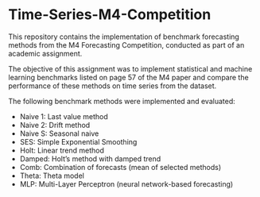 # Time-Series-M4-Competition

This repository contains the implementation of benchmark forecasting methods from the M4 Forecasting Competition, conducted as part of an academic assignment.

The objective of this assignment was to implement statistical and machine learning benchmarks listed on page 57 of the M4 paper and compare the performance of these methods on time series from the dataset.

The following benchmark methods were implemented and evaluated:

* Naive 1: Last value method
* Naive 2: Drift method
* Naive S: Seasonal naive
* SES: Simple Exponential Smoothing
* Holt: Linear trend method
* Damped: Holt’s method with damped trend
* Comb: Combination of forecasts (mean of selected methods)
* Theta: Theta model
* MLP: Multi-Layer Perceptron (neural network-based forecasting)
